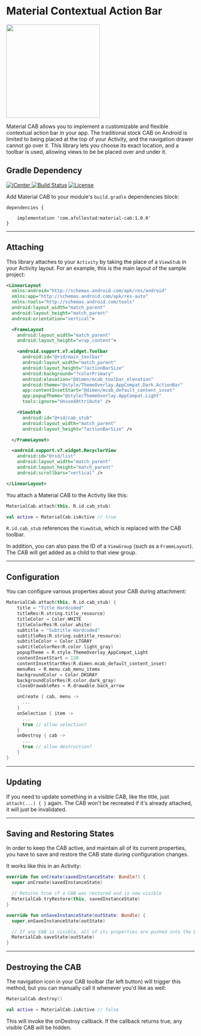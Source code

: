 # Material Contextual Action Bar

<img src="https://raw.githubusercontent.com/afollestad/material-cab/master/art/newshowcase.png" width="250px" />

Material CAB allows you to implement a customizable and flexible contextual action bar in your app.
The traditional stock CAB on Android is limited to being placed at the top of your Activity,
and the navigation drawer cannot go over it. This library lets you choose its exact location,
and a toolbar is used, allowing views to be be placed over and under it.

## Gradle Dependency

[ ![jCenter](https://api.bintray.com/packages/drummer-aidan/maven/material-cab/images/download.svg) ](https://bintray.com/drummer-aidan/maven/material-cab/_latestVersion)
[![Build Status](https://img.shields.io/travis/afollestad/material-cab.svg?style=flat-square)](https://travis-ci.org/afollestad/material-cab)
[![License](https://img.shields.io/badge/license-Apache%202-4EB1BA.svg?style=flat-square)](https://www.apache.org/licenses/LICENSE-2.0.html)

Add Material CAB to your module's `build.gradle` dependencies block:

```Gradle
dependencies {

    implementation 'com.afollestad:material-cab:1.0.0'
}
```

---

## Attaching

This library attaches to your `Activity` by taking the place of a `ViewStub` in your Activity layout.
For an example, this is the main layout of the sample project:

```xml
<LinearLayout
  xmlns:android="http://schemas.android.com/apk/res/android"
  xmlns:app="http://schemas.android.com/apk/res-auto"
  xmlns:tools="http://schemas.android.com/tools"
  android:layout_width="match_parent"
  android:layout_height="match_parent"
  android:orientation="vertical">

  <FrameLayout
    android:layout_width="match_parent"
    android:layout_height="wrap_content">

    <android.support.v7.widget.Toolbar
      android:id="@+id/main_toolbar"
      android:layout_width="match_parent"
      android:layout_height="?actionBarSize"
      android:background="?colorPrimary"
      android:elevation="@dimen/mcab_toolbar_elevation"
      android:theme="@style/ThemeOverlay.AppCompat.Dark.ActionBar"
      app:contentInsetStart="@dimen/mcab_default_content_inset"
      app:popupTheme="@style/ThemeOverlay.AppCompat.Light"
      tools:ignore="UnusedAttribute" />

    <ViewStub
      android:id="@+id/cab_stub"
      android:layout_width="match_parent"
      android:layout_height="?actionBarSize" />

  </FrameLayout>

  <android.support.v7.widget.RecyclerView
    android:id="@+id/list"
    android:layout_width="match_parent"
    android:layout_height="match_parent"
    android:scrollbars="vertical" />

</LinearLayout>
```

You attach a Material CAB to the Activity like this:

```kotlin
MaterialCab.attach(this, R.id.cab_stub)

val active = MaterialCab.isActive // true
```

`R.id.cab_stub` references the `ViewStub`, which is replaced with the CAB toolbar.

In addition, you can also pass the ID of a `ViewGroup` (such as a `FrameLayout`). The CAB will
get added as a child to that view group.

---

## Configuration

You can configure various properties about your CAB during attachment:

```kotlin
MaterialCab.attach(this, R.id.cab_stub) {
    title = "Title Hardcoded"
    titleRes(R.string.title_resource)
    titleColor = Color.WHITE
    titleColorRes(R.color.white)
    subtitle = "Subtitle Hardcoded"
    subtitleRes(R.string.subtitle_resource)
    subtitleColor = Color.LTGRAY
    subtitleColorRes(R.color.light_gray)
    popupTheme = R.style.ThemeOverlay_AppCompat_Light
    contentInsetStart = 120
    contentInsetStartRes(R.dimen.mcab_default_content_inset)
    menuRes = R.menu.cab_menu_items
    backgroundColor = Color.DKGRAY
    backgroundColorRes(R.color.dark_gray)
    closeDrawableRes = R.drawable.back_arrow

    onCreate { cab, menu ->
      ...
    }
    onSelection { item ->
      ...
      true // allow selection?
    }
    onDestroy { cab ->
      ...
      true // allow destruction?
    }
}
```

---

## Updating

If you need to update something in a visible CAB, like the title, just `attach(...) { }` again. The CAB won't be recreated if it's already attached, it will just be invalidated.

---

## Saving and Restoring States

In order to keep the CAB active, and maintain all of its current properties, you have to save and restore
the CAB state during configuration changes.

It works like this in an Activity:

```kotlin
override fun onCreate(savedInstanceState: Bundle?) {
  super.onCreate(savedInstanceState)

  // Returns true if a CAB was restored and is now visible
  MaterialCab.tryRestore(this, savedInstanceState)
}

override fun onSaveInstanceState(outState: Bundle) {
  super.onSaveInstanceState(outState)

  // If any CAB is visible, all of its properties are pushed into the Bundle
  MaterialCab.saveState(outState)
}
```

---

## Destroying the CAB

The navigation icon in your CAB toolbar (far left button) will trigger this method, but you
can manually call it whenever you'd like as well:


```kotlin
MaterialCab.destroy()

val active = MaterialCab.isActive // false
```

This will invoke the onDestroy callback. If the callback returns true, any visible CAB will be
hidden.
